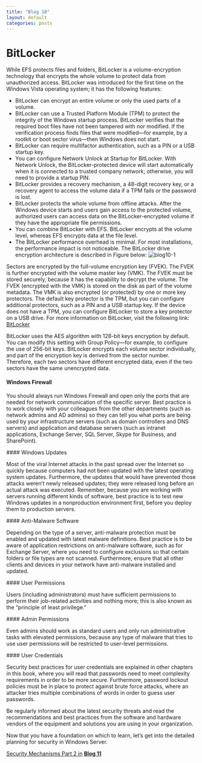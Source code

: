 ```yaml
---
title: "Blog 10"
layout: default
categories: posts
---
```


# BitLocker
<p> While EFS protects files and folders, BitLocker is a volume-encryption technology that encrypts
the whole volume to protect data from unauthorized access. BitLocker was introduced for the
first time on the Windows Vista operating system; it has the following features:</p>

* BitLocker can encrypt an entire volume or only the used parts of a volume.
* BitLocker can use a Trusted Platform Module (TPM) to protect the integrity of the Windows startup process. BitLocker verifies that the required boot files have not been
  tampered with nor modified. If the verification process finds files that were modified—for example, by a rootkit or boot sector virus—then Windows does not start.
* BitLocker can require multifactor authentication, such as a PIN or a USB startup key.
* You can configure Network Unlock at Startup for BitLocker. With Network Unlock, the BitLocker-protected device will start automatically when it is connected to a trusted company network; otherwise, you will need to provide a startup PIN.
* BitLocker provides a recovery mechanism, a 48-digit recovery key, or a recovery agent to access the volume data if a TPM fails or the password is lost.
* BitLocker protects the whole volume from offline attacks. After the Windows device starts and users gain access to the protected volume, authorized users can access data on  the BitLocker-encrypted volume if they have the appropriate file permissions.
* You can combine BitLocker with EFS. BitLocker encrypts at the volume level, whereas EFS encrypts data at the file level.
* The BitLocker performance overhead is minimal. For most installations, the performance impact is not noticeable. The BitLocker drive encryption architecture is described in Figure below: 
![blog10-1](https://github.com/mikehosseini/mikehosseini.github.io/blob/gh-pages/images/blog10-1.jpg?raw=true)

<p> Sectors are encrypted by the full-volume encryption key (FVEK). The FVEK is further
encrypted with the volume master key (VMK). The FVEK must be stored securely, because it
has the capability to decrypt the volume. The FVEK (encrypted with the VMK) is stored on the
disk as part of the volume metadata. The VMK is also encrypted (or protected) by one or more
key protectors. The default key protector is the TPM, but you can configure additional protectors,
such as a PIN and a USB startup key. If the device does not have a TPM, you can configure
BitLocker to store a key protector on a USB drive. For more information on BitLocker, visit the following link: <a href="https://docs.microsoft.com/en-us/windows/device-security/bitlocker/bitlocker-overview">BitLocker</a> </p>

<p> BitLocker uses the AES algorithm with 128-bit keys encryption by default. You can modify
this setting with Group Policy—for example, to configure the use of 256-bit keys. BitLocker
encrypts each volume sector individually, and part of the encryption key is derived from the
sector number. Therefore, each two sectors have different encrypted data, even if the two sectors
have the same unencrypted data. </p>


#### Windows Firewall 
<p> You should always run Windows Firewall and open only the ports that
are needed for network communication of the specific server. Best practice is to work closely
with your colleagues from the other departments (such as network admins and AD admins)
so they can tell you what ports are being used by your infrastructure servers (such as domain
controllers and DNS servers) and application and database servers (such as intranet applications,
Exchange Server, SQL Server, Skype for Business, and SharePoint). </p>
#### Windows Updates 
<p> Most of the viral Internet attacks in the past spread over the Internet so
quickly because computers had not been updated with the latest operating system updates.
Furthermore, the updates that would have prevented those attacks weren’t newly released
updates; they were released long before an actual attack was executed. Remember, because
you are working with servers running different kinds of software, best practice is to test new
Windows updates in a nonproduction environment first, before you deploy them to production
servers.</p>
#### Anti-Malware Software 
<p> Depending on the type of a server, anti-malware protection must
be enabled and updated with latest malware definitions. Best practice is to be aware of application
restrictions on anti-malware software, such as for Exchange Server, where you need to
configure exclusions so that certain folders or file types are not scanned. Furthermore, ensure
that all other clients and devices in your network have anti-malware installed and updated. </p>
#### User Permissions 
<p> Users (including administrators) must have sufficient permissions to
perform their job-related activities and nothing more; this is also known as the “principle of
least privilege.” </p>
#### Admin Permissions 
<p> Even admins should work as standard users and only run administrative
tasks with elevated permissions, because any type of malware that tries to use user permissions
will be restricted to user-level permissions. </p>
#### User Credentials 
<p> Security best practices for user credentials are explained in other chapters
in this book, where you will read that passwords need to meet complexity requirements
in order to be more secure. Furthermore, password lockout policies must be in place to protect
against brute force attacks, where an attacker tries multiple combinations of words in order
to guess user passwords. </p>
<p> Be regularly informed about the latest security threats and read the recommendations and
best practices from the software and hardware vendors of the equipment and solutions you are
using in your organization. </p>
<p> Now that you have a foundation on which to learn, let’s get into the detailed planning for
security in Windows Server. </p>

<u>Security Mechanisms Part 2 in</u> <a href="https://mikehosseini.github.io/mikehosseini.github.io/posts/2020/11/20/Blog-11.html"><b>Blog 11</b></a>
